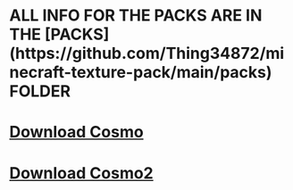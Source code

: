 <div>
<h1>ALL INFO FOR THE PACKS ARE IN THE [PACKS](https://github.com/Thing34872/minecraft-texture-pack/main/packs) FOLDER</h1>
<h1 style="align: center;"><a href="https://github.com/Thing34872/minecraft-texture-pack/raw/main/packs/Cosmo.zip">Download Cosmo</a></h1>
<h1 style="align: center;"><a href="https://github.com/Thing34872/minecraft-texture-pack/raw/main/packs/Cosmo2.zip">Download Cosmo2</a></h1>
</div>
